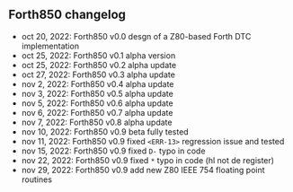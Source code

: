 ## Forth850 changelog

- oct 20, 2022: Forth850 v0.0 desgn of a Z80-based Forth DTC implementation
- oct 25, 2022: Forth850 v0.1 alpha version
- oct 25, 2022: Forth850 v0.2 alpha update
- oct 27, 2022: Forth850 v0.3 alpha update
- nov  2, 2022: Forth850 v0.4 alpha update
- nov  3, 2022: Forth850 v0.5 alpha update
- nov  5, 2022: Forth850 v0.6 alpha update
- nov  6, 2022: Forth850 v0.7 alpha update
- nov  7, 2022: Forth850 v0.8 alpha update
- nov 10, 2022: Forth850 v0.9 beta fully tested
- nov 11, 2022: Forth850 v0.9 fixed `<ERR-13>` regression issue and tested
- nov 15, 2022: Forth850 v0.9 fixed `D-` typo in code
- nov 22, 2022: Forth850 v0.9 fixed `*` typo in code (hl not de register)
- nov 29, 2022: Forth850 v0.9 add new Z80 IEEE 754 floating point routines
